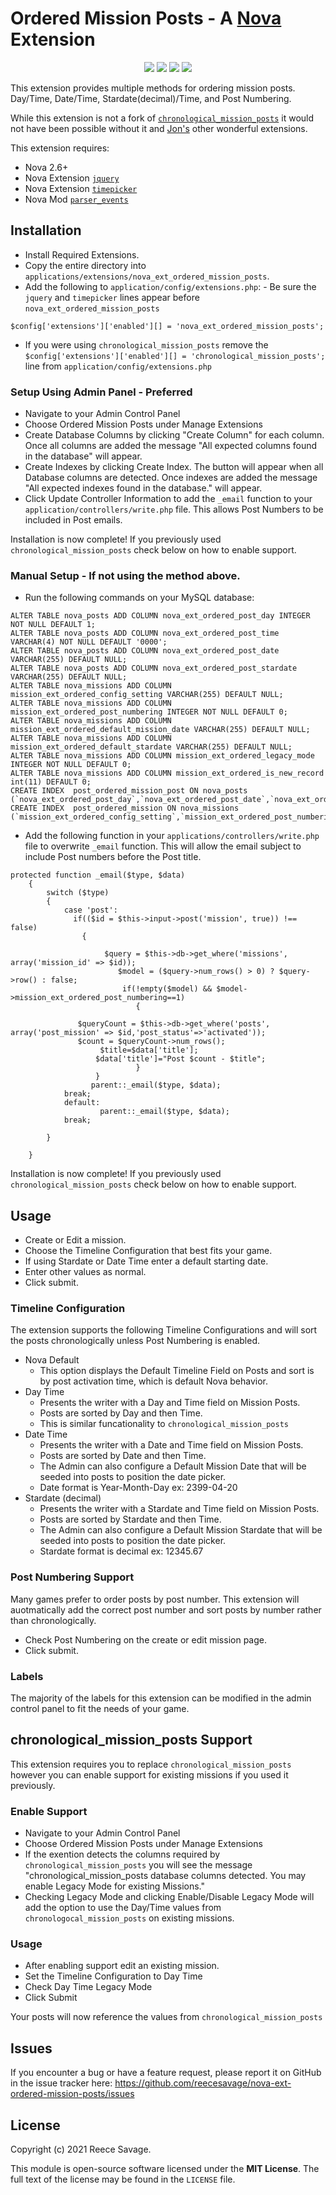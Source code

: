 # Ordered Mission Posts - A [Nova](https://anodyne-productions.com/nova) Extension

<p align="center">
  <a href="https://github.com/reecesavage/nova-ext-ordered-mission-posts/releases/tag/v1.1.4"><img src="https://img.shields.io/badge/Version-v1.1.4-brightgreen.svg"></a>
  <a href="http://www.anodyne-productions.com/nova"><img src="https://img.shields.io/badge/Nova-v2.6+-orange.svg"></a>
  <a href="https://www.php.net"><img src="https://img.shields.io/badge/PHP-v5.3.0-blue.svg"></a>
  <a href="https://opensource.org/licenses/MIT"><img src="https://img.shields.io/badge/license-MIT-red.svg"></a>
</p>

This extension provides multiple methods for ordering mission posts. Day/Time, Date/Time, Stardate(decimal)/Time, and Post Numbering.

While this extension is not a fork of [`chronological_mission_posts`](https://github.com/jonmatterson/nova-ext-chronological_mission_posts) it would not have been possible without it and [Jon's](https://github.com/jonmatterson?tab=repositories) other wonderful extensions.

This extension requires:

- Nova 2.6+
- Nova Extension [`jquery`](https://github.com/jonmatterson/nova-ext-jquery)
- Nova Extension [`timepicker`](https://github.com/jonmatterson/nova-ext-timepicker)
- Nova Mod [`parser_events`](https://github.com/jonmatterson/nova-mod-parser_events)

## Installation

- Install Required Extensions.
- Copy the entire directory into `applications/extensions/nova_ext_ordered_mission_posts`.
- Add the following to `application/config/extensions.php`: - Be sure the `jquery` and `timepicker` lines appear before `nova_ext_ordered_mission_posts`
```
$config['extensions']['enabled'][] = 'nova_ext_ordered_mission_posts';
```
- If you were using `chronological_mission_posts` remove the `$config['extensions']['enabled'][] = 'chronological_mission_posts';` line from `application/config/extensions.php`

### Setup Using Admin Panel - Preferred

- Navigate to your Admin Control Panel
- Choose Ordered Mission Posts under Manage Extensions
- Create Database Columns by clicking "Create Column" for each column. Once all columns are added the message "All expected columns found in the database" will appear.
- Create Indexes by clicking Create Index. The button will appear when all Database columns are detected. Once indexes are added the message "All expected indexes found in the database." will appear.
- Click Update Controller Information to add the `_email` function to your `application/controllers/write.php` file. This allows Post Numbers to be included in Post emails.

Installation is now complete! If you previously used `chronological_mission_posts` check below on how to enable support.

### Manual Setup - If not using the method above.

- Run the following commands on your MySQL database:

```
ALTER TABLE nova_posts ADD COLUMN nova_ext_ordered_post_day INTEGER NOT NULL DEFAULT 1;
ALTER TABLE nova_posts ADD COLUMN nova_ext_ordered_post_time VARCHAR(4) NOT NULL DEFAULT '0000';
ALTER TABLE nova_posts ADD COLUMN nova_ext_ordered_post_date VARCHAR(255) DEFAULT NULL;
ALTER TABLE nova_posts ADD COLUMN nova_ext_ordered_post_stardate VARCHAR(255) DEFAULT NULL;
ALTER TABLE nova_missions ADD COLUMN mission_ext_ordered_config_setting VARCHAR(255) DEFAULT NULL;
ALTER TABLE nova_missions ADD COLUMN mission_ext_ordered_post_numbering INTEGER NOT NULL DEFAULT 0;
ALTER TABLE nova_missions ADD COLUMN mission_ext_ordered_default_mission_date VARCHAR(255) DEFAULT NULL;
ALTER TABLE nova_missions ADD COLUMN mission_ext_ordered_default_stardate VARCHAR(255) DEFAULT NULL;
ALTER TABLE nova_missions ADD COLUMN mission_ext_ordered_legacy_mode INTEGER NOT NULL DEFAULT 0;
ALTER TABLE nova_missions ADD COLUMN mission_ext_ordered_is_new_record int(11) DEFAULT 0;
CREATE INDEX  post_ordered_mission_post ON nova_posts (`nova_ext_ordered_post_day`,`nova_ext_ordered_post_date`,`nova_ext_ordered_post_stardate`,`nova_ext_ordered_post_time`)";
CREATE INDEX  post_ordered_mission ON nova_missions (`mission_ext_ordered_config_setting`,`mission_ext_ordered_post_numbering`,`mission_ext_ordered_default_mission_date`,`mission_ext_ordered_default_stardate`,`mission_ext_ordered_legacy_mode`,`mission_ext_ordered_is_new_record`)";
```

- Add the following function in your `applications/controllers/write.php` file to overwrite `_email` function. This will allow the email subject to include Post numbers before the Post title. 

```
protected function _email($type, $data)
	{   
		switch ($type)
		{
			case 'post':  
              if(($id = $this->input->post('mission', true)) !== false)
                {  
                	
              		 $query = $this->db->get_where('missions', array('mission_id' => $id));
   						$model = ($query->num_rows() > 0) ? $query->row() : false;
  						 if(!empty($model) && $model->mission_ext_ordered_post_numbering==1)
   							{
                             
               $queryCount = $this->db->get_where('posts', array('post_mission' => $id,'post_status'=>'activated'));
               $count = $queryCount->num_rows();
                    $title=$data['title'];
                   $data['title']="Post $count - $title";
   							}
                   }
                  parent::_email($type, $data);
			break;
			default:
                    parent::_email($type, $data);
			break;
				
		}
	
	}
```
Installation is now complete! If you previously used `chronological_mission_posts` check below on how to enable support.

## Usage

- Create or Edit a mission.
- Choose the Timeline Configuration that best fits your game.
- If using Stardate or Date Time enter a default starting date.
- Enter other values as normal.
- Click submit.

### Timeline Configuration
The extension supports the following Timeline Configurations and will sort the posts chronologically unless Post Numbering is enabled.

- Nova Default
	- This option displays the Default Timeline Field on Posts and sort is by post activation time, which is default Nova behavior.
- Day Time
	- Presents the writer with a Day and Time field on Mission Posts.
	- Posts are sorted by Day and then Time.
	- This is similar funcationality to `chronological_mission_posts`
- Date Time
	- Presents the writer with a Date and Time field on Mission Posts.
	- Posts are sorted by Date and then Time.
	- The Admin can also configure a Default Mission Date that will be seeded into posts to position the date picker.
	- Date format is Year-Month-Day ex: 2399-04-20
- Stardate (decimal)
	- Presents the writer with a Stardate and Time field on Mission Posts.
	- Posts are sorted by Stardate and then Time.
	- The Admin can also configure a Default Mission Stardate that will be seeded into posts to position the date picker.
	- Stardate format is decimal ex: 12345.67

### Post Numbering Support
Many games prefer to order posts by post number. This extension will auotmatically add the correct post number and sort posts by number rather than chronologically.
- Check Post Numbering on the create or edit mission page.
- Click submit.

### Labels
The majority of the labels for this extension can be modified in the admin control panel to fit the needs of your game.

## chronological_mission_posts Support
This extension requires you to replace `chronological_mission_posts` however you can enable support for existing missions if you used it previously.

### Enable Support
- Navigate to your Admin Control Panel
- Choose Ordered Mission Posts under Manage Extensions
- If the exention detects the columns required by `chronological_mission_posts` you will see the message "chronological_mission_posts database columns detected. You may enable Legacy Mode for existing Missions."
- Checking Legacy Mode and clicking Enable/Disable Legacy Mode will add the option to use the Day/Time values from `chronologocal_mission_posts` on existing missions.

### Usage
- After enabling support edit an existing mission.
- Set the Timeline Configuration to Day Time
- Check Day Time Legacy Mode
- Click Submit

Your posts will now reference the values from `chronological_mission_posts`

## Issues

If you encounter a bug or have a feature request, please report it on GitHub in the issue tracker here: https://github.com/reecesavage/nova-ext-ordered-mission-posts/issues

## License

Copyright (c) 2021 Reece Savage.

This module is open-source software licensed under the **MIT License**. The full text of the license may be found in the `LICENSE` file.
